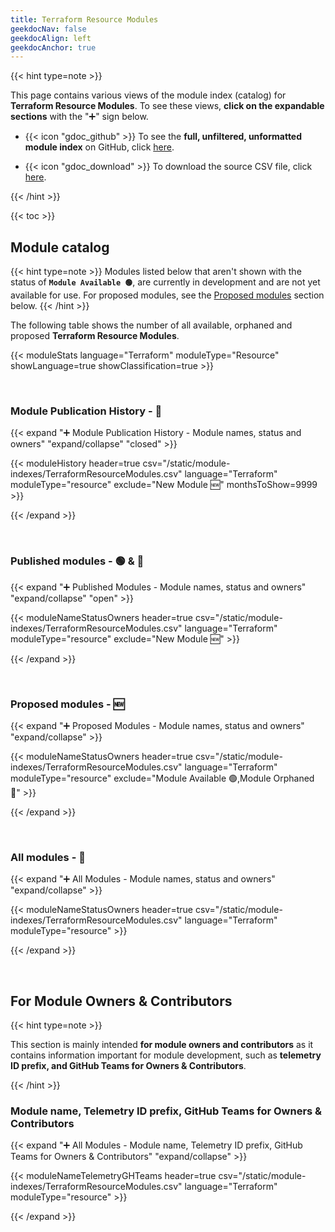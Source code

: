 ```yaml
---
title: Terraform Resource Modules
geekdocNav: false
geekdocAlign: left
geekdocAnchor: true
---
```


<!-- {{< csvUpdated csv="/static/module-indexes/TerraformResourceModules.csv" >}} -->

<!-- {{< hint type=tip >}}

**Use the breadcrumb menu** above to navigate back to the main page!

{{< /hint >}} -->

{{< hint type=note >}}

This page contains various views of the module index (catalog) for **Terraform Resource Modules**. To see these views, **click on the expandable sections** with the "➕" sign below.

- {{< icon "gdoc_github" >}} To see the **full, unfiltered, unformatted module index** on GitHub, click [here](https://github.com/Azure/Azure-Verified-Modules/blob/main/docs/static/module-indexes/TerraformResourceModules.csv).

- {{< icon "gdoc_download" >}} To download the source CSV file, click [here](/Azure-Verified-Modules/module-indexes/TerraformResourceModules.csv).

{{< /hint >}}

{{< toc >}}

## Module catalog

{{< hint type=note >}}
Modules listed below that aren't shown with the status of **`Module Available 🟢`**, are currently in development and are not yet available for use. For proposed modules, see the [Proposed modules](/Azure-Verified-Modules/indexes/terraform/tf-resource-modules/#proposed-modules---) section below.
{{< /hint >}}

The following table shows the number of all available, orphaned and proposed **Terraform Resource Modules**.

{{< moduleStats language="Terraform" moduleType="Resource" showLanguage=true showClassification=true >}}

<br>

### Module Publication History - 📅

{{< expand "➕ Module Publication History - Module names, status and owners" "expand/collapse" "closed" >}}

{{< moduleHistory header=true csv="/static/module-indexes/TerraformResourceModules.csv" language="Terraform" moduleType="resource" exclude="New Module :new:" monthsToShow=9999 >}}

{{< /expand >}}

<br>

### Published modules - 🟢 & 👀

{{< expand "➕ Published Modules - Module names, status and owners" "expand/collapse" "open" >}}

{{< moduleNameStatusOwners header=true csv="/static/module-indexes/TerraformResourceModules.csv" language="Terraform" moduleType="resource" exclude="New Module :new:" >}}

{{< /expand >}}

<br>

### Proposed modules - 🆕

{{< expand "➕ Proposed Modules - Module names, status and owners" "expand/collapse" >}}

{{< moduleNameStatusOwners header=true csv="/static/module-indexes/TerraformResourceModules.csv" language="Terraform" moduleType="resource" exclude="Module Available :green_circle:,Module Orphaned :eyes:" >}}

{{< /expand >}}

<br>

### All modules - 📇

{{< expand "➕ All Modules - Module names, status and owners" "expand/collapse" >}}

{{< moduleNameStatusOwners header=true csv="/static/module-indexes/TerraformResourceModules.csv" language="Terraform" moduleType="resource" >}}

{{< /expand >}}

<br>

## For Module Owners & Contributors

{{< hint type=note >}}

This section is mainly intended **for module owners and contributors** as it contains information important for module development, such as **telemetry ID prefix, and GitHub Teams for Owners & Contributors**.

{{< /hint >}}

### Module name, Telemetry ID prefix, GitHub Teams for Owners & Contributors

{{< expand "➕ All Modules - Module name, Telemetry ID prefix, GitHub Teams for Owners & Contributors" "expand/collapse" >}}

{{< moduleNameTelemetryGHTeams header=true csv="/static/module-indexes/TerraformResourceModules.csv" language="Terraform" moduleType="resource" >}}

{{< /expand >}}
